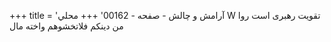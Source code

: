 +++
title = 'آرامش و چالش - صفحه - 00162'
+++
محلي W تقویت رهبری است روا من دينكم فلاتخشوهم واخته مال